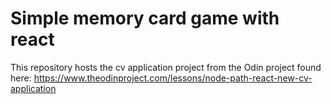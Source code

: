 # Simple memory card game with react

This repository hosts the cv application project from the Odin project found here: https://www.theodinproject.com/lessons/node-path-react-new-cv-application
